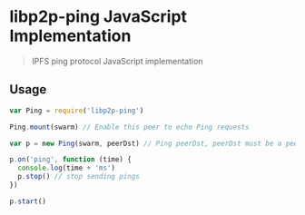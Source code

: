 libp2p-ping JavaScript Implementation
=====================================

> IPFS ping protocol JavaScript implementation

## Usage

```javascript
var Ping = require('libp2p-ping')

Ping.mount(swarm) // Enable this peer to echo Ping requests

var p = new Ping(swarm, peerDst) // Ping peerDst, peerDst must be a peer-info object

p.on('ping', function (time) {
  console.log(time + 'ms')
  p.stop() // stop sending pings
})

p.start()
```
